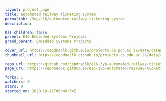 ```yaml
---
layout: project_page
title: automated railway ticketing system
permalink: /3yp/e16/automated-railway-ticketing-system
description: 

has_children: false
parent: E16 Embedded Systems Projects
grand_parent: Embedded Systems Projects

cover_url: https://cepdnaclk.github.io/projects.ce.pdn.ac.lk/data/categories/3yp/cover_page.jpg
thumbnail_url: https://cepdnaclk.github.io/projects.ce.pdn.ac.lk/data/categories/3yp/thumbnail.jpg

repo_url: https://github.com/cepdnaclk/e16-3yp-automated-railway-ticketing-system
page_url: https://cepdnaclk.github.io/e16-3yp-automated-railway-ticketing-system

forks: 1
watchers: 0
stars: 0
started_on: 2020-10-17T06:48:34Z
---
```



